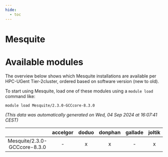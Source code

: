 ```yaml
---
hide:
  - toc
---
```


Mesquite
========

# Available modules


The overview below shows which Mesquite installations are available per HPC-UGent Tier-2cluster, ordered based on software version (new to old).

To start using Mesquite, load one of these modules using a `module load` command like:

```shell
module load Mesquite/2.3.0-GCCcore-8.3.0
```

*(This data was automatically generated on Wed, 04 Sep 2024 at 16:07:41 CEST)*  

| |accelgor|doduo|donphan|gallade|joltik|shinx|skitty|
| :---: | :---: | :---: | :---: | :---: | :---: | :---: | :---: |
|Mesquite/2.3.0-GCCcore-8.3.0|-|x|x|-|x|-|x|
